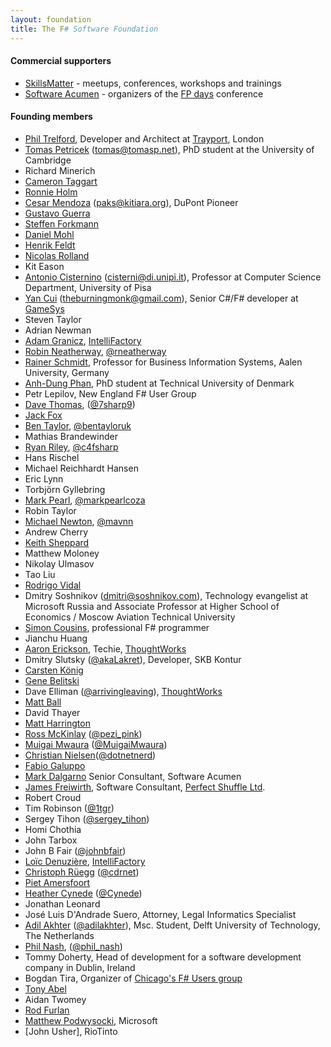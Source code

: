```yaml
---
layout: foundation
title: The F# Software Foundation
---
```


#### Commercial supporters

 * [SkillsMatter](http://skillsmatter.com/) - meetups, conferences, workshops and trainings
 * [Software Acumen](http://www.software-acumen.com/) - organizers of the [FP days](http://fpdays.net) conference

#### Founding members

 * [Phil Trelford](http://trelford.com/blog/), Developer and Architect at [Trayport](http://www.trayport.com), London
 * [Tomas Petricek](http://tomasp.net) ([tomas@tomasp.net](mailto:tomas@tomasp.net)), PhD student at the University of Cambridge
 * Richard Minerich
 * [Cameron Taggart](http://blog.ctaggart.com/)
 * [Ronnie Holm](http://bugfree.dk)
 * [Cesar Mendoza](http://www.kitiara.org) ([paks@kitiara.org](mailto:paks@kitiara.org)), DuPont Pioneer
 * [Gustavo Guerra](http://blog.codebeside.org)
 * [Steffen Forkmann](http://www.navision-blog.de)
 * [Daniel Mohl](http://blog.danielmohl.com)
 * [Henrik Feldt](http://haf.github.com)
 * [Nicolas Rolland](http://blog.xquant.net)
 * Kit Eason
 * [Antonio Cisternino](http://rotor.di.unipi.it/cisterni) ([cisterni@di.unipi.it](mailto:cisterni@di.unipi.it)), Professor at Computer Science Department, University of Pisa
 * [Yan Cui](http://theburningmonk.com) ([theburningmonk@gmail.com](mailto:theburningmonk@gmail.com)), Senior C#/F# developer at [GameSys](http://www.gamesyscorporate.com/)
 * Steven Taylor
 * Adrian Newman
 * [Adam Granicz](http://fpish.net/blog/adam.granicz/all/0), [IntelliFactory](http://intellifactory.com)
 * [Robin Neatherway](http://www.neatherway.com), [@rneatherway](https://twitter.com/rneatherway)
 * [Rainer Schmidt](http://www.htw-aalen.de/personal/rainer.schmidt/), Professor for Business Information Systems, Aalen University, Germany
 * [Anh-Dung Phan](http://lonelypad.blogspot.com/), PhD student at Technical University of Denmark
 * Petr Lepilov, New England F# User Group
 * [Dave Thomas](http://7sharpnine.com), ([@7sharp9](https://twitter.com/7sharp9))
 * [Jack Fox](http://jackfoxy.com)
 * [Ben Taylor](http://bentaylor.org), [@bentayloruk](https://twitter.com/bentayloruk)
 * Mathias Brandewinder
 * [Ryan Riley](http://wizardsofsmart.net/), [@c4fsharp](https://twitter.com/c4fsharp)
 * Hans Rischel
 * Michael Reichhardt Hansen
 * Eric Lynn
 * Torbjörn Gyllebring 
 * [Mark Pearl](http://blog.MarkPearl.co.za), [@markpearlcoza](https://twitter.com/MarkPearlCoZa)
 * Robin Taylor
 * [Michael Newton](http://blog.mavnn.co.uk), [@mavnn](https://twitter.com/mavnn)
 * Andrew Cherry
 * [Keith Sheppard](http://keithsheppard.name)
 * Matthew Moloney
 * Nikolay Ulmasov
 * Tao Liu
 * [Rodrigo Vidal](http://www.rodrigovidal.net)
 * Dmitry Soshnikov (<dmitri@soshnikov.com>), Technology evangelist at Microsoft Russia and Associate Professor at Higher School of Economics / Moscow Aviation Technical University 
 * [Simon Cousins](http://www.simontylercousins.net), professional F# programmer
 * Jianchu Huang
 * [Aaron Erickson](http://nomadic-developer.com), Techie, [ThoughtWorks](http://www.thoughtworks.com/)
 * Dmitry Slutsky ([@akaLakret](http://twitter.com/akaLakret)), Developer, SKB Kontur
 * [Carsten König](http://gettingsharper.de)
 * [Gene Belitski](http://infsharpmajor.wordpress.com/) 
 * Dave Elliman ([@arrivingleaving](http://twitter.com/arrivingleaving)), [ThoughtWorks](http://www.thoughtworks.com/)
 * [Matt Ball](http://saxonmatt.co.uk/)
 * David Thayer
 * [Matt Harrington](http://blogs.msdn.com/b/matt-harrington/)
 * [Ross McKinlay](http://www.pinksquirrellabs.com/) ([@pezi_pink](https://twitter.com/pezi_pink))
 * [Muigai Mwaura](http://www.codeproject.com/Members/Muigai-Mwaura) ([@MuigaiMwaura](https://twitter.com/MuigaiMwaura))
 * [Christian Nielsen](http://blog.dotnetnerd.dk)([@dotnetnerd](https://twitter.com/dotnetnerd))
 * [Fabio Galuppo](http://member.acm.org/~fabiogaluppo)
 * [Mark Dalgarno](blog.software-acumen.com) Senior Consultant, Software Acumen
 * [James Freiwirth](http://www.twitter.com/oenotria), Software Consultant, [Perfect Shuffle Ltd](http://www.perfectshuffle.co.uk).
 * Robert Croud
 * Tim Robinson ([@1tgr](https://twitter.com/1tgr))
 * Sergey Tihon ([@sergey_tihon](https://twitter.com/sergey_tihon))
 * Homi Chothia
 * John Tarbox
 * John B Fair ([@johnbfair](https://twitter.com/johnbfair))
 * [Loïc Denuzière](http://fpish.net/profile/loic.denuziere), [IntelliFactory](http://intellifactory.com)
 * [Christoph Rüegg](http://christoph.ruegg.name) ([@cdrnet](https://twitter.com/cdrnet))
 * [Piet Amersfoort](http://ps-a.blogspot.nl/) 
 * [Heather Cynede](https://github.com/Heather) ([@Cynede](https://twitter.com/Cynede))
 * Jonathan Leonard
 * José Luis D'Andrade Suero, Attorney, Legal Informatics Specialist
 * [Adil Akhter](http://adilakhter.wordpress.com ) ([@adilakhter](https://twitter.com/adilakhter)), Msc. Student, Delft University of Technology, The Netherlands
 * [Phil Nash](http://levelofindirection.com), ([@phil_nash](http://twitter.com/phil_nash))
 * Tommy Doherty, Head of development for a software development company in Dublin, Ireland 
 * Bogdan Tira, Organizer of [Chicago's F# Users group](http://www.meetup.com/Chicago-F-Users)
 * [Tony Abel](http://www.tonyabell.com)
 * Aidan Twomey
 * [Rod Furlan](http://bitcortex.com)
 * [Matthew Podwysocki](http://weblogs.asp.net/podwysocki/), Microsoft
 * [John Usher], RioTinto
